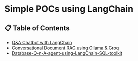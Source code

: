 # Simple POCs using LangChain

## 📋 Table of Contents

- [Q&A Chatbot with LangChain](./Q-n-A-chatbot-with-langchain/ReadMe.md)
- [Conversational Document RAG using Ollama & Groq](./conversational-document-rag-using-ollama-groq/ReadMe.md)
- [Database-Q-n-A-agent-using-LangChain-SQL-toolkit](./Database-Q-n-A-agent-using-LangChain-SQL-toolkit/README.md)